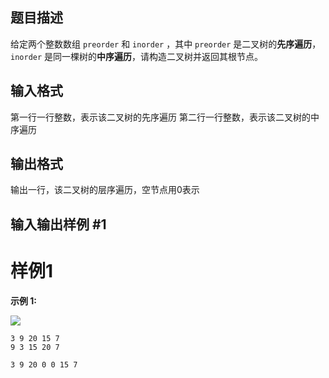 ## 题目描述

给定两个整数数组 `preorder` 和 `inorder` ，其中 `preorder` 是二叉树的​**先序遍历**​， `inorder` 是同一棵树的​**中序遍历**​，请构造二叉树并返回其根节点。


## 输入格式

第一行一行整数，表示该二叉树的先序遍历
第二行一行整数，表示该二叉树的中序遍历


## 输出格式

输出一行，该二叉树的层序遍历，空节点用0表示

## 输入输出样例 #1

# 样例1

**示例 1:**

![](https://assets.leetcode.com/uploads/2021/02/19/tree.jpg)

```input1
3 9 20 15 7
9 3 15 20 7
```

```output1
3 9 20 0 0 15 7
```

